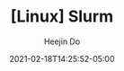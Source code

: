 ---
layout: post
title:  "[Linux] Slurm "
date:   2021-02-18T14:25:52-05:00
author: Heejin Do
categories: linux
tags:	linux envs slurm cluster
---